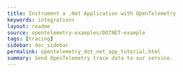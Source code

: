 ```yaml
---
title: Instrument a .Net Application with OpenTelemetry
keywords: integrations
layout: readme
source: opentelemetry-examples/DOTNET-example
tags: [tracing]
sidebar: doc_sidebar
permalink: opentelemetry_dot_net_app_tutorial.html
summary: Send OpenTelemetry trace data to our service. 
--- 
```

